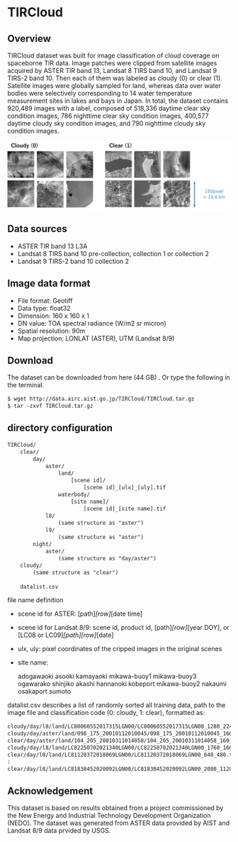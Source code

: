 # TIRCloud

## Overview
TIRCloud dataset was built for image classification of cloud coverage on spaceborne TIR data.
Image patches were clipped from satellite images acquired by ASTER TIR band 13, Landsat 8 TIRS band 10, and Landsat 9 TIRS-2 band 10. Then each of them was labeled as cloudy (0) or clear (1).
Satellite images were globally sampled for land, whereas data over water bodies were selectively corresponding to 14 water temperature measurement sites in lakes and bays in Japan.
In total, the dataset contains 920,489 images with a label, composed of 518,336 daytime clear sky condition images, 786 nighttime clear sky condition images, 400,577 daytime cloudy sky condition images, and 790 nighttime cloudy sky condition images.

![fig:TIRCloud example](https://github.com/jckatoso/TIRCloud/blob/main/TIRCloud_sample.png)

## Data sources
- ASTER TIR band 13 L3A
- Landsat 8 TIRS band 10 pre-collection, collection 1 or collection 2
- Landsat 9 TIRS-2 band 10 collection 2

## Image data format
- File format: Geotiff 
- Data type: float32
- Dimension: 160 x 160 x 1
- DN value: TOA spectral radiance (W/m2 sr micron)
- Spatial resolution: 90m
- Map projection: LONLAT (ASTER), UTM (Landsat 8/9)

## Download
The dataset can be downloaded from here (44 GB) .
Or type the following in the terminal.

	$ wget http://data.airc.aist.go.jp/TIRCloud/TIRCloud.tar.gz
	$ tar -zxvf TIRCloud.tar.gz

## directory configuration
	TIRCloud/
		clear/
			day/
				aster/
					land/
						[scene id]/
							[scene id]_[ulx]_[uly].tif
					waterbody/
						[site name]/
							[scene id]_[site name].tif
				l8/
					(same structure as "aster")
				l9/
					(same structure as "aster")
			night/
				aster/
					(same structure as "day/aster")
		cloudy/
			(same structure as "clear")
	
		datalist.csv
	
	
file name definition
- scene id for ASTER: [path]_[row]_[date time]
- scene id for Landsat 8/9: scene id, product id, [path]_[row]_[year DOY], or [LC08 or LC09]_[path][row]_[date]
- ulx, uly: pixel coordinates of the cripped images in the original scenes
- site name:
  
	adogawaoki  asooki     kamayaoki  mikawa-buoy1  mikawa-buoy3  ogawarako  shinjiko
	akashi      hannanoki  kobeport   mikawa-buoy2  nakaumi       osakaport  sumoto

 
datalist.csv describes a list of randomly sorted all training data, path to the image file and classification code (0: cloudy, 1: clear), formatted as:

	cloudy/day/l8/land/LC80060552017315LGN00/LC80060552017315LGN00_1280_2240.tif,0
	cloudy/day/aster/land/098_175_20010112010045/098_175_20010112010045_160_480.tif,0
	clear/day/aster/land/104_205_20010311014058/104_205_20010311014058_160_160.tif,1
	cloudy/day/l8/land/LC82250702021340LGN00/LC82250702021340LGN00_1760_1600.tif,0
	clear/day/l8/land/LC81120372018069LGN00/LC81120372018069LGN00_640_480.tif,1
	:
	clear/day/l8/land/LC81830452020092LGN00/LC81830452020092LGN00_2080_1120.tif,1

## Acknowledgement
This dataset is based on results obtained from a project commissioned by the New Energy and Industrial Technology Development Organization (NEDO).
The dataset was generated from ASTER data provided by AIST and Landsat 8/9 data prvided by USGS.
